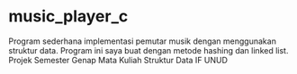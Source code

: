 # music_player_c
Program sederhana implementasi pemutar musik dengan menggunakan struktur data. Program ini saya buat dengan metode hashing dan linked list. Projek Semester Genap Mata Kuliah Struktur Data IF UNUD

